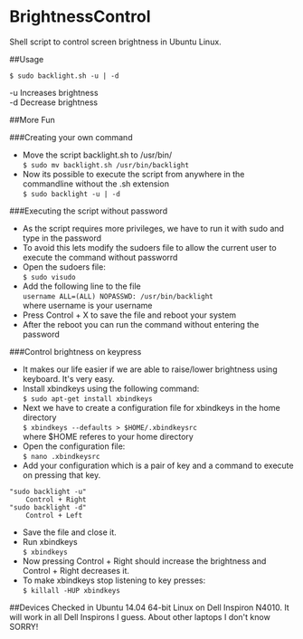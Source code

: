 BrightnessControl
===========
Shell script to control screen brightness in Ubuntu Linux.

##Usage

	$ sudo backlight.sh -u | -d

-u Increases brightness  
-d Decrease brightness

##More Fun

###Creating your own command

* Move the script backlight.sh to /usr/bin/  
`$ sudo mv backlight.sh /usr/bin/backlight`
* Now its possible to execute the script from anywhere in the commandline without the .sh extension  
`$ sudo backlight -u | -d`

###Executing the script without password
* As the script requires more privileges, we have to run it with sudo and type in the password
* To avoid this lets modify the sudoers file to allow the current user to execute the command without passworrd
* Open the sudoers file:  
`$ sudo visudo `
* Add the following line to the file  
`username ALL=(ALL) NOPASSWD: /usr/bin/backlight`  
where username is your username
* Press Control + X to save the file and reboot your system
* After the reboot you can run the command without entering the password

###Control brightness on keypress
* It makes our life easier if we are able to raise/lower brightness using keyboard. It's very easy.
* Install xbindkeys using the following command:  
`$ sudo apt-get install xbindkeys`
* Next we have to create a configuration file for xbindkeys in the home directory  
`$ xbindkeys --defaults > $HOME/.xbindkeysrc`  
where $HOME referes to your home directory
* Open the configuration file:  
`$ nano .xbindkeysrc`
* Add your configuration which is a pair of key and a command to execute on pressing that key.  
```
"sudo backlight -u"
    Control + Right
"sudo backlight -d"
    Control + Left
```  
* Save the file and close it.
* Run xbindkeys  
`$ xbindkeys`
* Now pressing Control + Right should increase the brightness and Control + Right decreases it.
* To make xbindkeys stop listening to key presses:  
`$ killall -HUP xbindkeys`

##Devices
Checked in Ubuntu 14.04 64-bit Linux on Dell Inspiron N4010. It will work in all Dell Inspirons I guess. About other laptops I don't know SORRY! 